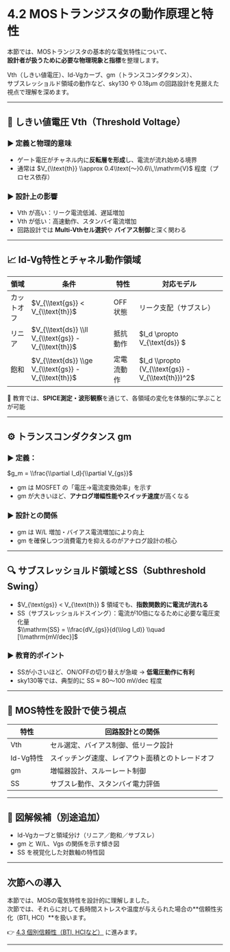 # 4.2 MOSトランジスタの動作原理と特性

本節では、MOSトランジスタの基本的な電気特性について、  
**設計者が扱うために必要な物理現象と指標**を整理します。

Vth（しきい値電圧）、Id-Vgカーブ、gm（トランスコンダクタンス）、  
サブスレッショルド領域の動作など、sky130 や 0.18µm の回路設計を見据えた視点で理解を深めます。

---

## 🔌 しきい値電圧 Vth（Threshold Voltage）

### ▶ 定義と物理的意味
- ゲート電圧がチャネル内に**反転層を形成**し、電流が流れ始める境界
- 通常は $V_{\\text{th}} \\approx 0.4\\text{〜}0.6\\,\\mathrm{V}$ 程度（プロセス依存）

### ▶ 設計上の影響
- Vth が高い：リーク電流低減、遅延増加
- Vth が低い：高速動作、スタンバイ電流増加
- 回路設計では **Multi-Vthセル選択**や **バイアス制御**と深く関わる

---

## 📈 Id-Vg特性とチャネル動作領域

| 領域 | 条件 | 特性 | 対応モデル |
|------|------|------|-------------|
| カットオフ | $V_{\\text{gs}} < V_{\\text{th}}$ | OFF状態 | リーク支配（サブスレ） |
| リニア | $V_{\\text{ds}} \\ll V_{\\text{gs}} - V_{\\text{th}}$ | 抵抗動作 | $I_d \\propto V_{\\text{ds}} $ |
| 飽和 | $V_{\\text{ds}} \\ge V_{\\text{gs}} - V_{\\text{th}}$| 定電流動作 | $I_d \\propto (V_{\\text{gs}} - V_{\\text{th}})^2$ |

🧠 教育では、**SPICE測定・波形観察**を通じて、各領域の変化を体験的に学ぶことが可能

---

## ⚙ トランスコンダクタンス gm

### ▶ 定義：
$g_m = \\frac{\\partial I_d}{\\partial V_{gs}}$

- gm は MOSFET の「電圧→電流変換効率」を示す
- gm が大きいほど、**アナログ増幅性能やスイッチ速度**が高くなる

### ▶ 設計との関係
- gm は W/L 増加・バイアス電流増加により向上
- gm を確保しつつ消費電力を抑えるのがアナログ設計の核心

---

## 🔍 サブスレッショルド領域とSS（Subthreshold Swing）

- $V_{\\text{gs}} < V_{\\text{th}} $ 領域でも、**指数関数的に電流が流れる**
- SS（サブスレッショルドスイング）：電流が10倍になるために必要な電圧変化量  
  $\\mathrm{SS} = \\frac{dV_{gs}}{d(\\log I_d)} \\quad [\\mathrm{mV/dec}]$

### ▶ 教育的ポイント
- SSが小さいほど、ON/OFFの切り替えが急峻 → **低電圧動作に有利**
- sky130等では、典型的に SS ≈ 80〜100 mV/dec 程度

---

## 📘 MOS特性を設計で使う視点

| 特性 | 回路設計との関係 |
|------|------------------|
| Vth | セル選定、バイアス制御、低リーク設計 |
| Id-Vg特性 | スイッチング速度、レイアウト面積とのトレードオフ |
| gm | 増幅器設計、スルーレート制御 |
| SS | サブスレ動作、スタンバイ電力評価 |

---

## 🧠 図解候補（別途追加）

- Id-Vgカーブと領域分け（リニア／飽和／サブスレ）
- gm と W/L、Vgs の関係を示す傾き図
- SS を視覚化した対数軸の特性図

---

## 次節への導入

本節では、MOSの電気特性を設計的に理解しました。  
次節では、それらに対して長時間ストレスや温度が与えられた場合の**信頼性劣化（BTI, HCI）**を扱います。

👉 [4.3 個別信頼性（BTI, HCIなど）](4.3_reliability_effects.md) に進みます。

---
